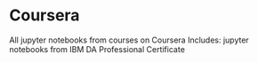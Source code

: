 # Coursera
All jupyter notebooks from courses on Coursera
Includes: jupyter notebooks from IBM DA Professional Certificate
